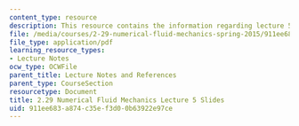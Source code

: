 ```yaml
---
content_type: resource
description: This resource contains the information regarding lecture 5 slides.
file: /media/courses/2-29-numerical-fluid-mechanics-spring-2015/911ee683a874c35ef3d00b63922e97ce_MIT2_29S15_Lecture5.pdf
file_type: application/pdf
learning_resource_types:
- Lecture Notes
ocw_type: OCWFile
parent_title: Lecture Notes and References
parent_type: CourseSection
resourcetype: Document
title: 2.29 Numerical Fluid Mechanics Lecture 5 Slides
uid: 911ee683-a874-c35e-f3d0-0b63922e97ce
---
```

